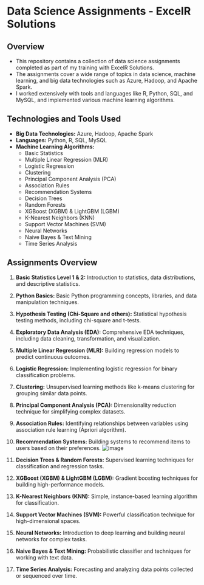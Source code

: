 # Data Science Assignments - ExcelR Solutions

## Overview
- This repository contains a collection of data science assignments completed as part of my training with ExcelR Solutions.
- The assignments cover a wide range of topics in data science, machine learning, and big data technologies such as Azure, Hadoop, and Apache Spark.
- I worked extensively with tools and languages like R, Python, SQL, and MySQL, and implemented various machine learning algorithms.

## Technologies and Tools Used
- **Big Data Technologies:** Azure, Hadoop, Apache Spark
- **Languages:** Python, R, SQL, MySQL
- **Machine Learning Algorithms:** 
  - Basic Statistics
  - Multiple Linear Regression (MLR)
  - Logistic Regression
  - Clustering
  - Principal Component Analysis (PCA)
  - Association Rules
  - Recommendation Systems
  - Decision Trees
  - Random Forests
  - XGBoost (XGBM) & LightGBM (LGBM)
  - K-Nearest Neighbors (KNN)
  - Support Vector Machines (SVM)
  - Neural Networks
  - Naive Bayes & Text Mining
  - Time Series Analysis

## Assignments Overview
1. **Basic Statistics Level 1 & 2:** Introduction to statistics, data distributions, and descriptive statistics.
2. **Python Basics:** Basic Python programming concepts, libraries, and data manipulation techniques.
3. **Hypothesis Testing (Chi-Square and others):** Statistical hypothesis testing methods, including chi-square and t-tests.
4. **Exploratory Data Analysis (EDA):** Comprehensive EDA techniques, including data cleaning, transformation, and visualization.
5. **Multiple Linear Regression (MLR):** Building regression models to predict continuous outcomes.
6. **Logistic Regression:** Implementing logistic regression for binary classification problems.
7. **Clustering:** Unsupervised learning methods like k-means clustering for grouping similar data points.
8. **Principal Component Analysis (PCA):** Dimensionality reduction technique for simplifying complex datasets.
9. **Association Rules:** Identifying relationships between variables using association rule learning (Apriori algorithm).
10. **Recommendation Systems:** Building systems to recommend items to users based on their preferences.
    ![image](https://github.com/user-attachments/assets/25560d30-ba48-4785-b4b7-687d99652b61)

12. **Decision Trees & Random Forests:** Supervised learning techniques for classification and regression tasks.
13. **XGBoost (XGBM) & LightGBM (LGBM):** Gradient boosting techniques for building high-performance models.
14. **K-Nearest Neighbors (KNN):** Simple, instance-based learning algorithm for classification.
15. **Support Vector Machines (SVM):** Powerful classification technique for high-dimensional spaces.
16. **Neural Networks:** Introduction to deep learning and building neural networks for complex tasks.
17. **Naive Bayes & Text Mining:** Probabilistic classifier and techniques for working with text data.
18. **Time Series Analysis:** Forecasting and analyzing data points collected or sequenced over time.
